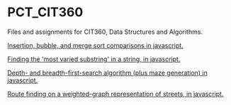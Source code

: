 # PCT_CIT360
Files and assignments for CIT360, Data Structures and Algorithms.

[Insertion, bubble, and merge sort comparisons in javascript.](https://tommaho.github.io/PCT_CIT360/Assignment_1/)

[Finding the 'most varied substring' in a string, in javascript.](https://tommaho.github.io/PCT_CIT360/Assignment_2/)

[Depth- and breadth-first-search algorithm (plus maze generation) in javascript.](https://tommaho.github.io/PCT_CIT360/Assignment_3/)

[Route finding on a weighted-graph representation of streets, in javascript.](https://tommaho.github.io/PCT_CIT360/Final_Project/)
